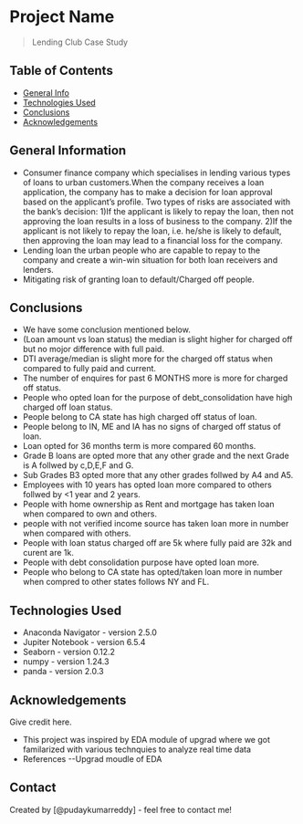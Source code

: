 # Project Name
> Lending Club Case Study


## Table of Contents
* [General Info](#general-information)
* [Technologies Used](#technologies-used)
* [Conclusions](#conclusions)
* [Acknowledgements](#acknowledgements)

<!-- You can include any other section that is pertinent to your problem -->

## General Information
- Consumer finance company which specialises in lending various types of loans to urban customers.When the company receives a loan application, the company has to make a decision for loan approval based on the applicant’s profile. Two types of risks are associated with the bank’s decision:
1)If the applicant is likely to repay the loan, then not approving the loan results in a loss of business to the company.
2)If the applicant is not likely to repay the loan, i.e. he/she is likely to default, then approving the loan may lead to a financial loss for the company.
- Lending loan  the urban people who are capable to repay to the company and create a win-win situation  for both loan receivers and lenders.
- Mitigating risk  of  granting loan to  default/Charged off people.


<!-- You don't have to answer all the questions - just the ones relevant to your project. -->

## Conclusions
- We have some conclusion mentioned below.
- (Loan amount vs loan status) the median is slight higher for charged off but no mojor difference with full paid.
- DTI average/median is slight more for the charged off status when compared to fully paid and current.
- The number of enquires for past 6 MONTHS more is more for charged off status.
- People who opted loan for the purpose of debt_consolidation have high charged off loan status.
- People belong to CA state  has high charged off status of loan.
- People belong to IN, ME and IA has no signs of charged off status of loan.
- Loan opted for 36 months term is more compared 60 months.
- Grade B loans are opted more that any other grade and the next Grade is A  follwed by c,D,E,F and G.
- Sub Grades B3  opted more that any other grades follwed by A4 and A5.
- Employees with 10 years has opted loan  more compared to others follwed by <1 year and 2 years.
- People with home ownership as  Rent and mortgage has taken loan when compared to own and others. 
- people with not verified income source has taken loan more in number when compared with others.
- People with loan status charged off are 5k where fully paid are 32k  and curent are 1k.
- People with debt consolidation purpose have opted loan more.
- People who belong to CA state has opted/taken  loan more in number when compred to other states follows NY and FL.

<!-- You don't have to answer all the questions - just the ones relevant to your project. -->


## Technologies Used
- Anaconda Navigator - version 2.5.0
- Jupiter Notebook   - version 6.5.4
- Seaborn            - version 0.12.2
- numpy              - version 1.24.3
- panda              - version 2.0.3

<!-- As the libraries versions keep on changing, it is recommended to mention the version of library used in this project -->

## Acknowledgements
Give credit here.
- This project was inspired by EDA module of upgrad where we got familarized with various  technquies to analyze real time data 
- References --Upgrad moudle of EDA
  


## Contact
Created by [@pudaykumarreddy] - feel free to contact me!


<!-- Optional -->
<!-- ## License -->
<!-- This project is open source and available under the [... License](). -->

<!-- You don't have to include all sections - just the one's relevant to your project -->
